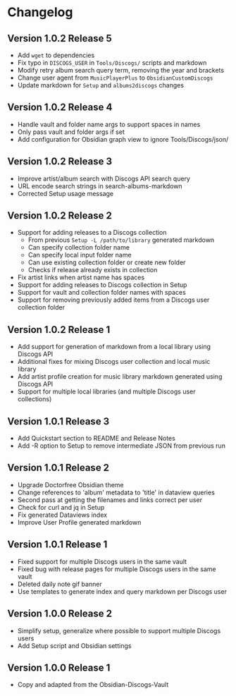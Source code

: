 # Changelog

## Version 1.0.2 Release 5

- Add `wget` to dependencies
- Fix typo in `DISCOGS_USER` in `Tools/Discogs/` scripts and markdown
- Modify retry album search query term, removing the year and brackets
- Change user agent from `MusicPlayerPlus` to `ObsidianCustomDiscogs`
- Update markdown for `Setup` and `albums2discogs` changes

## Version 1.0.2 Release 4

* Handle vault and folder name args to support spaces in names
* Only pass vault and folder args if set
* Add configuration for Obsidian graph view to ignore Tools/Discogs/json/

## Version 1.0.2 Release 3

* Improve artist/album search with Discogs API search query
* URL encode search strings in search-albums-markdown
* Corrected Setup usage message

## Version 1.0.2 Release 2

* Support for adding releases to a Discogs collection
    * From previous `Setup -L /path/to/library` generated markdown
    * Can specify collection folder name 
    * Can specify local input folder name 
    * Can use existing collection folder or create new folder
    * Checks if release already exists in collection
* Fix artist links when artist name has spaces
* Support for adding releases to Discogs collection in Setup
* Support for vault and collection folder names with spaces
* Support for removing previously added items from a Discogs user collection folder

## Version 1.0.2 Release 1

* Add support for generation of markdown from a local library using Discogs API
* Additional fixes for mixing Discogs user collection and local music library
* Add artist profile creation for music library markdown generated using Discogs API
* Support for multiple local libraries (and multiple Discogs user collections)

## Version 1.0.1 Release 3

* Add Quickstart section to README and Release Notes
* Add -R option to Setup to remove intermediate JSON from previous run

## Version 1.0.1 Release 2

* Upgrade Doctorfree Obsidian theme
* Change references to 'album' metadata to 'title' in dataview queries
* Second pass at getting the filenames and links correct per user
* Check for curl and jq in Setup
* Fix generated Dataviews index
* Improve User Profile generated markdown

## Version 1.0.1 Release 1

* Fixed support for multiple Discogs users in the same vault
* Fixed bug with release pages for multiple Discogs users in the same vault
* Deleted daily note gif banner
* Use templates to generate index and query markdown per Discogs user

## Version 1.0.0 Release 2

* Simplify setup, generalize where possible to support multiple Discogs users
* Add Setup script and Obsidian settings

## Version 1.0.0 Release 1

* Copy and adapted from the Obsidian-Discogs-Vault
